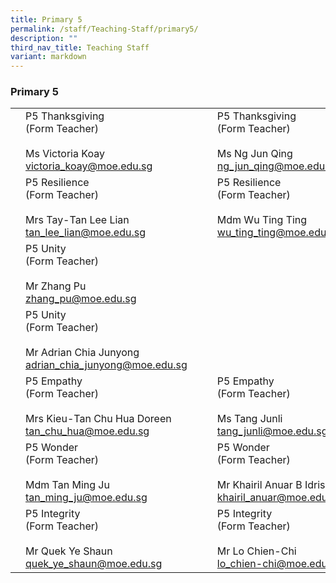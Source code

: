 ```yaml
---
title: Primary 5
permalink: /staff/Teaching-Staff/primary5/
description: ""
third_nav_title: Teaching Staff
variant: markdown
---
```

### Primary 5


|  	|  	|  	|  	|  	|
|---	|---	|---	|---	|---	|
|  	| P5 Thanksgiving<br>(Form Teacher)<br><br>Ms Victoria Koay<br>victoria_koay@moe.edu.sg	|   	| 	| P5 Thanksgiving<br>(Form Teacher)<br><br> Ms Ng Jun Qing<br>ng_jun_qing@moe.edu.sg|
| 	| P5 Resilience<br>(Form Teacher)<br><br>Mrs Tay-Tan Lee Lian<br>tan_lee_lian@moe.edu.sg|   	|	| P5 Resilience <br>(Form Teacher)<br><br>Mdm Wu Ting Ting<br>wu_ting_ting@moe.edu.sg	|
| 	| P5 Unity <br>(Form Teacher)<br><br>Mr Zhang Pu<br>zhang_pu@moe.edu.sg
| 	| P5 Unity<br>(Form Teacher)<br><br>Mr Adrian Chia Junyong<br>adrian_chia_junyong@moe.edu.sg
| 	| P5 Empathy<br>(Form Teacher)<br><br> Mrs Kieu-Tan Chu Hua Doreen<br>tan_chu_hua@moe.edu.sg 	|   	|	| P5 Empathy<br>(Form Teacher)<br><br> Ms Tang Junli<br>tang_junli@moe.edu.sg	|
| 	| P5 Wonder<br>(Form Teacher)<br><br>Mdm Tan Ming Ju<br>tan_ming_ju@moe.edu.sg	|   	| 	| P5 Wonder<br>(Form Teacher)<br><br>Mr Khairil Anuar B Idris<br>khairil_anuar@moe.edu.sg	|
| 	| P5 Integrity<br>(Form Teacher)<br><br>Mr Quek Ye Shaun<br>quek_ye_shaun@moe.edu.sg	|   	|  	| P5 Integrity<br>(Form Teacher)<br><br>Mr Lo Chien-Chi<br>lo_chien-chi@moe.edu.sg
